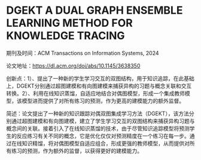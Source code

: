 # DGEKT A DUAL GRAPH ENSEMBLE LEARNING METHOD FOR KNOWLEDGE TRACING

期刊及时间：ACM Transactions on Information Systems, 2024

论文地址：https://dl.acm.org/doi/abs/10.1145/3638350

创新点：1）、提出了一种新的学生学习交互的双图结构，用于知识追踪，在此基础上，DGEKT分别通过超图建模和有向图建模来捕获异构的习题与概念关联和交互转换。2）、利用在线知识蒸馏，自适应地结合对偶图模型，形成一个集成教师模型，该模型进而提供了对所有练习的预测，作为更高的建模能力的额外监督。

简述：论文提出了一种新的知识跟踪对偶双图集成学习方法（DGEKT），该方法分别通过超图建模和有向图建模，建立了学生学习交互的双图结构来捕获异构习题与概念间的关联。接着引入了在线知识蒸馏的技术，由于尽管知识追踪模型将预测学生的反应练习有关不同的概念，它是优化仅仅对预测精度在一个练习在每一步。通过在线知识精馏，将对偶图模型自适应组合，形成更强的教师模型，从而提供对所有练习的预测，作为额外的监督，以获得更好的建模能力。    


